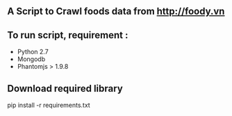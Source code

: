 ## A Script to Crawl foods data from http://foody.vn

## To run script, requirement :
- Python 2.7
- Mongodb 
- Phantomjs > 1.9.8
## Download required library
pip install -r requirements.txt 

